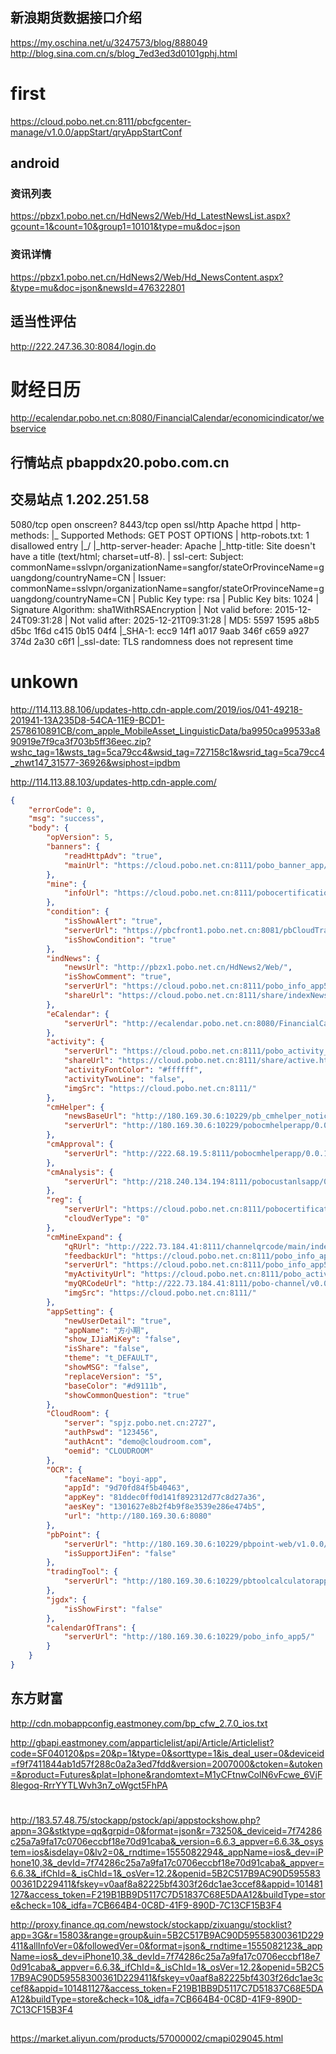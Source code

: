 
## 新浪期货数据接口介绍
https://my.oschina.net/u/3247573/blog/888049
http://blog.sina.com.cn/s/blog_7ed3ed3d0101gphj.html


# first 
https://cloud.pobo.net.cn:8111/pbcfgcenter-manage/v1.0.0/appStart/qryAppStartConf

## android 
### 资讯列表
https://pbzx1.pobo.net.cn/HdNews2/Web/Hd_LatestNewsList.aspx?gcount=1&count=10&group1=10101&type=mu&doc=json

### 资讯详情
https://pbzx1.pobo.net.cn/HdNews2/Web/Hd_NewsContent.aspx?&type=mu&doc=json&newsId=476322801

## 适当性评估
http://222.247.36.30:8084/login.do

# 财经日历
http://ecalendar.pobo.net.cn:8080/FinancialCalendar/economicindicator/webservice

## 行情站点 pbappdx20.pobo.com.cn


## 交易站点 1.202.251.58
5080/tcp open  onscreen?
8443/tcp open  ssl/http  Apache httpd
| http-methods:
|_  Supported Methods: GET POST OPTIONS
| http-robots.txt: 1 disallowed entry
|_/
|_http-server-header: Apache
|_http-title: Site doesn't have a title (text/html; charset=utf-8).
| ssl-cert: Subject: commonName=sslvpn/organizationName=sangfor/stateOrProvinceName=guangdong/countryName=CN
| Issuer: commonName=sslvpn/organizationName=sangfor/stateOrProvinceName=guangdong/countryName=CN
| Public Key type: rsa
| Public Key bits: 1024
| Signature Algorithm: sha1WithRSAEncryption
| Not valid before: 2015-12-24T09:31:28
| Not valid after:  2025-12-21T09:31:28
| MD5:   5597 1595 a8b5 d5bc 1f6d c415 0b15 04f4
|_SHA-1: ecc9 14f1 a017 9aab 346f c659 a927 374d 2a30 c6f1
|_ssl-date: TLS randomness does not represent time

# unkown
http://114.113.88.106/updates-http.cdn-apple.com/2019/ios/041-49218-201941-13A235D8-54CA-11E9-BCD1-2578610891CB/com_apple_MobileAsset_LinguisticData/ba9950ca99533a890919e7f9ca3f703b5ff36eec.zip?wshc_tag=1&wsts_tag=5ca79cc4&wsid_tag=727158c1&wsrid_tag=5ca79cc4_zhwt147_31577-36926&wsiphost=ipdbm

http://114.113.88.103/updates-http.cdn-apple.com/

```json
{
	"errorCode": 0,
	"msg": "success",
	"body": {
		"opVersion": 5,
		"banners": {
			"readHttpAdv": "true",
			"mainUrl": "https://cloud.pobo.net.cn:8111/pobo_banner_app/getBanner/"
		},
		"mine": {
			"infoUrl": "https://cloud.pobo.net.cn:8111/pobocertification_rest/1_0/"
		},
		"condition": {
			"isShowAlert": "true",
			"serverUrl": "https://pbcfront1.pobo.net.cn:8081/pbCloudTrade/v1.0.0/",
			"isShowCondition": "true"
		},
		"indNews": {
			"newsUrl": "http://pbzx1.pobo.net.cn/HdNews2/Web/",
			"isShowComment": "true",
			"serverUrl": "https://cloud.pobo.net.cn:8111/pobo_info_app5/",
			"shareUrl": "https://cloud.pobo.net.cn:8111/share/indexNews.html?"
		},
		"eCalendar": {
			"serverUrl": "http://ecalendar.pobo.net.cn:8080/FinancialCalendar/economicindicator/webservice"
		},
		"activity": {
			"serverUrl": "https://cloud.pobo.net.cn:8111/pobo_activity_app/",
			"shareUrl": "https://cloud.pobo.net.cn:8111/share/active.html",
			"activityFontColor": "#ffffff",
			"activityTwoLine": "false",
			"imgSrc": "https://cloud.pobo.net.cn:8111/"
		},
		"cmHelper": {
			"newsBaseUrl": "http://180.169.30.6:10229/pb_cmhelper_notice_app/",
			"serverUrl": "http://180.169.30.6:10229/pobocmhelperapp/0.0.1/pc/"
		},
		"cmApproval": {
			"serverUrl": "http://222.68.19.5:8111/pobocmhelperapp/0.0.1/pc/"
		},
		"cmAnalysis": {
			"serverUrl": "http://218.240.134.194:8111/pobocustanlsapp/0.0.1/pc/"
		},
		"reg": {
			"serverUrl": "https://cloud.pobo.net.cn:8111/pobocertification_rest/sso/",
			"cloudVerType": "0"
		},
		"cmMineExpand": {
			"qRUrl": "http://222.73.184.41:8111/channelqrcode/main/index.html#/regisApp",
			"feedbackUrl": "https://cloud.pobo.net.cn:8111/pobo_info_app5/feedBack/v1/app/",
			"serverUrl": "https://cloud.pobo.net.cn:8111/pobo_info_app5/question/v1/app/",
			"myActivityUrl": "https://cloud.pobo.net.cn:8111/pobo_activity_app/",
			"myQRCodeUrl": "http://222.73.184.41:8111/pobo-channel/v0.0.1/app/code",
			"imgSrc": "https://cloud.pobo.net.cn:8111/"
		},
		"appSetting": {
			"newUserDetail": "true",
			"appName": "方小期",
			"show_IJiaMiKey": "false",
			"isShare": "false",
			"theme": "t_DEFAULT",
			"showMSG": "false",
			"replaceVersion": "5",
			"baseColor": "#d9111b",
			"showCommonQuestion": "true"
		},
		"CloudRoom": {
			"server": "spjz.pobo.net.cn:2727",
			"authPswd": "123456",
			"authAcnt": "demo@cloudroom.com",
			"oemid": "CLOUDROOM"
		},
		"OCR": {
			"faceName": "boyi-app",
			"appId": "9d70fd84f5b40463",
			"appKey": "81ddec0ff0d141f892312d77c8d27a36",
			"aesKey": "1301627e8b2f4b9f8e3539e286e474b5",
			"url": "http://180.169.30.6:8080"
		},
		"pbPoint": {
			"serverUrl": "http://180.169.30.6:10229/pbpoint-web/v1.0.0/hongyuan/",
			"isSupportJiFen": "false"
		},
		"tradingTool": {
			"serverUrl": "http://180.169.30.6:10229/pbtoolcalculatorapp/0.0.1/pc/"
		},
		"jgdx": {
			"isShowFirst": "false"
		},
		"calendarOfTrans": {
			"serverUrl": "http://180.169.30.6:10229/pobo_info_app5/"
		}
	}
}
```


## 东方财富
http://cdn.mobappconfig.eastmoney.com/bp_cfw_2.7.0_ios.txt

http://gbapi.eastmoney.com/apparticlelist/api/Article/Articlelist?code=SF040120&ps=20&p=1&type=0&sorttype=1&is_deal_user=0&deviceid=f9f7411844ab1d57f288c0a2a3ed7fdd&version=2007000&ctoken=&utoken=&product=Futures&plat=Iphone&randomtext=M1yCFtnwColN6vFcwe_6VjF8legoq-RrrYYTLWvh3n7_oWgct5FhPA


# 
http://183.57.48.75/stockapp/pstock/api/appstockshow.php?appn=3G&stktype=qq&grpid=0&format=json&r=73250&_deviceid=7f74286c25a7a9fa17c0706eccbf18e70d91caba&_version=6.6.3_appver=6.6.3&_osystem=ios&isdelay=0&lv2=0&_rndtime=1555082294&_appName=ios&_dev=iPhone10,3&_devId=7f74286c25a7a9fa17c0706eccbf18e70d91caba&_appver=6.6.3&_ifChId=&_isChId=1&_osVer=12.2&openid=5B2C517B9AC90D59558300361D229411&fskey=v0aaf8a82225bf4303f26dc1ae3ccef8&appid=101481127&access_token=F219B1BB9D5117C7D51837C68E5DAA12&buildType=store&check=10&_idfa=7CB664B4-0C8D-41F9-890D-7C13CF15B3F4

http://proxy.finance.qq.com/newstock/stockapp/zixuangu/stocklist?app=3G&r=15803&range=group&uin=5B2C517B9AC90D59558300361D229411&allInfoVer=0&followedVer=0&format=json&_rndtime=1555082123&_appName=ios&_dev=iPhone10,3&_devId=7f74286c25a7a9fa17c0706eccbf18e70d91caba&_appver=6.6.3&_ifChId=&_isChId=1&_osVer=12.2&openid=5B2C517B9AC90D59558300361D229411&fskey=v0aaf8a82225bf4303f26dc1ae3ccef8&appid=101481127&access_token=F219B1BB9D5117C7D51837C68E5DAA12&buildType=store&check=10&_idfa=7CB664B4-0C8D-41F9-890D-7C13CF15B3F4


## 
https://market.aliyun.com/products/57000002/cmapi029045.html
